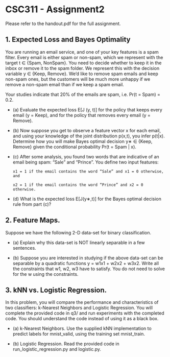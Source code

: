 # CSC311 - Assignment2

Please refer to the handout.pdf for the full assignment.

## 1. Expected Loss and Bayes Optimality


You are running an email service, and one of your key features is a spam filter. Every email is either spam or non-spam, which we represent with the target t ∈ {Spam, NonSpam}. You need to decide whether to keep it in the inbox or remove it to the spam folder. We represent this with the decision variable y ∈ {Keep, Remove}. We’d like to remove spam emails and keep non-spam ones, but the customers will be much more unhappy if we remove a non-spam email than if we keep a spam email.

Your studies indicate that 20% of the emails are spam, i.e. Pr(t = Spam) = 0.2.

- (a) Evaluate the expected loss E[J (y, t)] for the policy that keeps every email (y = Keep), and for the policy that removes every email (y = Remove).

- (b) Now suppose you get to observe a feature vector x for each email, and using your knowledge of the joint distribution p(x,t), you infer p(t|x). Determine how you will make Bayes optimal decision y∗ ∈ {Keep, Remove} given the conditional probability Pr(t = Spam | x).

- (c) After some analysis, you found two words that are indicative of an email being spam: “Sale” and “Prince”. You define two input features:

      x1 = 1 if the email contains the word “Sale” and x1 = 0 otherwise, and

      x2 = 1 if the email contains the word “Prince” and x2 = 0 otherwise.

- (d) What is the expected loss E[J(y∗,t)] for the Bayes optimal decision rule from part (c)?

## 2. Feature Maps.
Suppose we have the following 2-D data-set for binary classification.

- (a) Explain why this data-set is NOT linearly separable in a few sentences.

- (b) Suppose you are interested in studying if the above data-set can be separable by a quadratic functions y = w1x1 + w2x2 + w3x2. Write all the constraints that w1, w2, w3 have to satisfy. You do not need to solve for the w using the constraints.

## 3. kNN vs. Logistic Regression.
In this problem, you will compare the performance and characteristics of two classifiers: k-Nearest Neighbors and Logistic Regression. You will complete the provided code in q3/ and run experiments with the completed code. You should understand the code instead of using it as a black box.

- (a) k-Nearest Neighbors. Use the supplied kNN implementation to predict labels for mnist_valid, using the training set mnist_train.

- (b) Logistic Regression. Read the provided code in run_logistic_regression.py and logistic.py.